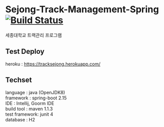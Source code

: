 # Sejong-Track-Management-Spring [![Build Status](https://travis-ci.org/riyenas0925/Sejong_Track_Management.svg?branch=develop)](https://travis-ci.org/riyenas0925/Sejong_Track_Management)
세종대학교 트랙관리 프로그램

## Test Deploy
heroku : https://tracksejong.herokuapp.com/

## Techset  
language : java (OpenJDK8)  
framework : spring-boot 2.15   
IDE : Intellij, Goorm IDE   
build tool : maven 1.1.3  
test framework: junit 4  
database : H2  
